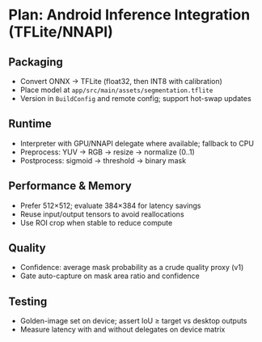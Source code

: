 # Plan: Android Inference Integration (TFLite/NNAPI)

## Packaging
- Convert ONNX → TFLite (float32, then INT8 with calibration)
- Place model at `app/src/main/assets/segmentation.tflite`
- Version in `BuildConfig` and remote config; support hot-swap updates

## Runtime
- Interpreter with GPU/NNAPI delegate where available; fallback to CPU
- Preprocess: YUV → RGB → resize → normalize (0..1)
- Postprocess: sigmoid → threshold → binary mask

## Performance & Memory
- Prefer 512×512; evaluate 384×384 for latency savings
- Reuse input/output tensors to avoid reallocations
- Use ROI crop when stable to reduce compute

## Quality
- Confidence: average mask probability as a crude quality proxy (v1)
- Gate auto-capture on mask area ratio and confidence

## Testing
- Golden-image set on device; assert IoU ≥ target vs desktop outputs
- Measure latency with and without delegates on device matrix